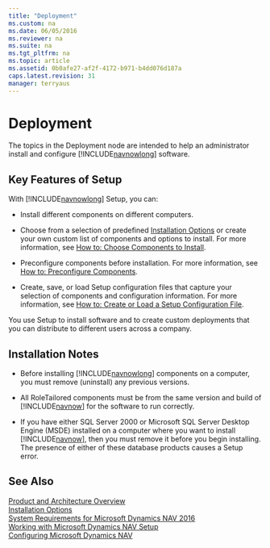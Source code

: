 ```yaml
---
title: "Deployment"
ms.custom: na
ms.date: 06/05/2016
ms.reviewer: na
ms.suite: na
ms.tgt_pltfrm: na
ms.topic: article
ms.assetid: 0b0afe27-af2f-4172-b971-b4dd076d187a
caps.latest.revision: 31
manager: terryaus
---
```

# Deployment
The topics in the Deployment node are intended to help an administrator install and configure [!INCLUDE[navnowlong](includes/navnowlong_md.md)] software.  
  
## Key Features of Setup  
 With [!INCLUDE[navnowlong](includes/navnowlong_md.md)] Setup, you can:  
  
-   Install different components on different computers.  
  
-   Choose from a selection of predefined [Installation Options](Installation-Options.md) or create your own custom list of components and options to install. For more information, see [How to: Choose Components to Install](../Topic/How%20to:%20Choose%20Components%20to%20Install.md).  
  
-   Preconfigure components before installation. For more information, see [How to: Preconfigure Components](../Topic/How%20to:%20Preconfigure%20Components.md).  
  
-   Create, save, or load Setup configuration files that capture your selection of components and configuration information. For more information, see [How to: Create or Load a Setup Configuration File](../Topic/How%20to:%20Create%20or%20Load%20a%20Setup%20Configuration%20File.md).  
  
 You use Setup to install software and to create custom deployments that you can distribute to different users across a company.  
  
## Installation Notes  
  
-   Before installing [!INCLUDE[navnowlong](includes/navnowlong_md.md)] components on a computer, you must remove \(uninstall\) any previous versions.  
  
-   All RoleTailored components must be from the same version and build of [!INCLUDE[navnow](includes/navnow_md.md)] for the software to run correctly.  
  
-   If you have either SQL Server 2000 or Microsoft SQL Server Desktop Engine \(MSDE\) installed on a computer where you want to install [!INCLUDE[navnow](includes/navnow_md.md)], then you must remove it before you begin installing. The presence of either of these database products causes a Setup error.  
  
## See Also  
 [Product and Architecture Overview](Product-and-Architecture-Overview.md)   
 [Installation Options](Installation-Options.md)   
 [System Requirements for Microsoft Dynamics NAV 2016](System-Requirements-for-Microsoft-Dynamics-NAV-2016.md)   
 [Working with Microsoft Dynamics NAV Setup](Working-with-Microsoft-Dynamics-NAV-Setup.md)   
 [Configuring Microsoft Dynamics NAV](Configuring-Microsoft-Dynamics-NAV.md)